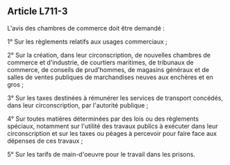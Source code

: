 Article L711-3
----
L'avis des chambres de commerce doit être demandé :

1° Sur les règlements relatifs aux usages commerciaux ;

2° Sur la création, dans leur circonscription, de nouvelles chambres de commerce
et d'industrie, de courtiers maritimes, de tribunaux de commerce, de conseils de
prud'hommes, de magasins généraux et de salles de ventes publiques de
marchandises neuves aux enchères et en gros ;

3° Sur les taxes destinées à rémunérer les services de transport concédés, dans
leur circonscription, par l'autorité publique ;

4° Sur toutes matières déterminées par des lois ou des règlements spéciaux,
notamment sur l'utilité des travaux publics à exécuter dans leur circonscription
et sur les taxes ou péages à percevoir pour faire face aux dépenses de ces
travaux ;

5° Sur les tarifs de main-d'oeuvre pour le travail dans les prisons.
